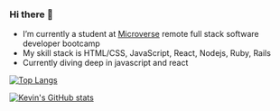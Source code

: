 ### Hi there :wave:
- I’m currently a student at [Microverse](https://micorverse.com) remote full stack software developer bootcamp
- My skill stack is HTML/CSS, JavaScript, React, Nodejs, Ruby, Rails
- Currently diving deep in javascript and react



[![Top Langs](https://github-readme-stats.vercel.app/api/top-langs/?username=kimothokamau&layout=compact&show_icons=true&theme=radical)](https://github.com/kimothokamau/github-readme-stats)

[![Kevin's GitHub stats](https://github-readme-stats.vercel.app/api?username=kimothokamau&show_icons=true&theme=radical)](https://github.com/kimothokamau/github-readme-stats)




<!--
**kimothokamau/kimothokamau** is a ✨ _special_ ✨ repository because its `README.md` (this file) appears on your GitHub profile.

Here are some ideas to get you started:

- 🔭 I’m currently working on the Microverse Remote Full Stack Software developer curriculum
- 🌱 I’m currently learning HTML&CSS
- 👯 I’m looking to collaborate on ...
- 🤔 I’m looking for help with ...
- 💬 Ask me about ...
- 📫 How to reach me: ...
- 😄 Pronouns: ...
- ⚡ Fun fact: ...
-->
